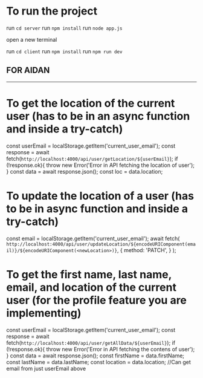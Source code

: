 # To run the project

run `cd server`
run `npm install`
run `node app.js`

open a new terminal 

run `cd client`
run `npm install`
run `npm run dev`



## FOR AIDAN
-----------------------------------------------------
# To get the location of the current user (has to be in an async function and inside a try-catch)
const userEmail = localStorage.getItem('current_user_email');
const response = await fetch(`http://localhost:4000/api/user/getLocation/${userEmail}`);
if (!response.ok){
    throw new Error('Error in API fetching the location of user');
}
const data = await response.json();
const loc = data.location;


# To update the location of a user (has to be in async function and inside a try-catch)
const email = localStorage.getItem('current_user_email');
await fetch(
`http://localhost:4000/api/user/updateLocation/${encodeURIComponent(email)}/${encodeURIComponent(<newLocation>)}`,
{
    method: 'PATCH',
}
);

# To get the first name, last name, email, and location of the current user (for the profile feature you are implementing)
const userEmail = localStorage.getItem('current_user_email');
const response = await fetch(`http://localhost:4000/api/user/getAllData/${userEmail}`);
if (!response.ok){
    throw new Error('Error in API fetching the contens of user');
}
const data = await response.json();
const firstName = data.firstName;
const lastName = data.lastName;
const location = data.location;
//Can get email from just userEmail above